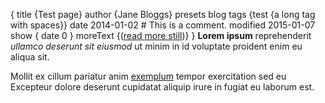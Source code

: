 {
    title {Test page}
    author {Jane Bloggs}
    presets blog
    tags {test {a long tag with spaces}}
    date 2014-01-02
    # This is a comment.
    modified 2015-01-07
    show {
        date 0
    }
    moreText {(<a href="$link">read more still</a>)}
}
**Lorem ipsum** reprehenderit _ullamco deserunt sit eiusmod_ ut minim in id
voluptate proident enim eu aliqua sit.

<!-- more -->

Mollit ex cillum pariatur anim [exemplum](http://example.com) tempor
exercitation sed eu Excepteur dolore deserunt cupidatat aliquip irure in
fugiat eu laborum est.
